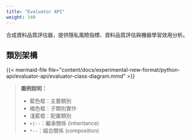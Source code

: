```yaml
---
title: "Evaluator API"
weight: 340
---
```


合成資料品質評估器，提供隱私風險指標、資料品質評估與機器學習效用分析。

## 類別架構

{{< mermaid-file file="content/docs/experimental-new-format/python-api/evaluator-api/evaluator-class-diagram.mmd" >}}

> **圖例說明：**
> - 藍色框：主要類別
> - 橘色框：子類別實作
> - 淺藍框：配置類別
> - `<|--`：繼承關係 (inheritance)
> - `*--`：組合關係 (composition)